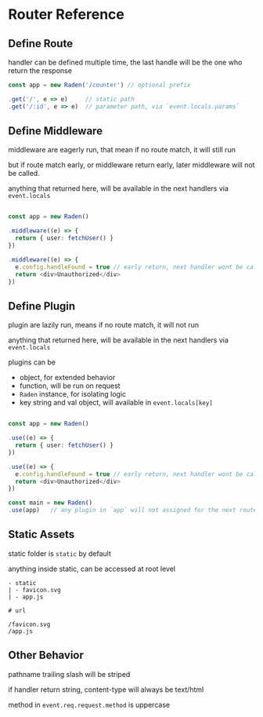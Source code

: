 # Router Reference

## Define Route

handler can be defined multiple time, the last handle will be the one who return
the response

```ts
const app = new Raden('/counter') // optional prefix

.get('/', e => e)     // static path
.get('/:id', e => e)  // parameter path, via `event.locals.params`
```

## Define Middleware

middleware are eagerly run, that mean if no route match, it will still run

but if route match early, or middleware return early, later middleware will not be called.

anything that returned here, will be available in the next handlers via `event.locals`

```ts

const app = new Raden()

.middleware((e) => {
  return { user: fetchUser() }
})

.middleware((e) => {
  e.config.handleFound = true // early return, next handler wont be called
  return <div>Unauthorized</div>
})
```

## Define Plugin

plugin are lazily run, means if no route match, it will not run

anything that returned here, will be available in the next handlers via `event.locals`

plugins can be

- object, for extended behavior
- function, will be run on request
- `Raden` instance, for isolating logic
- key string and val object, will available in `event.locals[key]`

```ts

const app = new Raden()

.use((e) => {
  return { user: fetchUser() }
})

.use((e) => {
  e.config.handleFound = true // early return, next handler wont be called
  return <div>Unauthorized</div>
})

const main = new Raden()
.use(app)   // any plugin in `app` will not assigned for the next route
```

## Static Assets

static folder is `static` by default

anything inside static, can be accessed at root level

```
- static
| - favicon.svg
| - app.js

# url

/favicon.svg
/app.js
```

## Other Behavior

pathname trailing slash will be striped

if handler return string, content-type will always be text/html

method in `event.req.request.method` is uppercase


